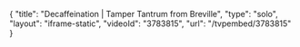 {
    "title": "Decaffeination | Tamper Tantrum from Breville",
    "type": "solo",
    "layout": "iframe-static",
    "videoId": "3783815",
    "url": "\/tvpembed\/3783815"
}
